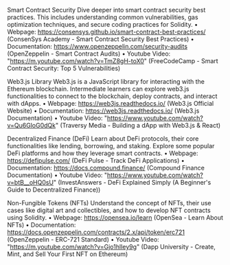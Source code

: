 Smart Contract Security
  Dive deeper into smart contract security best practices. This includes understanding common vulnerabilities, gas optimization techniques, and secure coding practices for Solidity.
      •	Webpage: https://consensys.github.io/smart-contract-best-practices/ (ConsenSys Academy - Smart Contract Security Best Practices)
      •	Documentation: https://www.openzeppelin.com/security-audits (OpenZeppelin - Smart Contract Audits)
      •	Youtube Video: "https://m.youtube.com/watch?v=TmZ8gH-toX0" (FreeCodeCamp - Smart Contract Security: Top 5 Vulnerabilities)

Web3.js Library
  Web3.js is a JavaScript library for interacting with the Ethereum blockchain. Intermediate learners can explore web3.js functionalities to connect to the blockchain, deploy contracts, and interact with dApps.
      •	Webpage: https://web3js.readthedocs.io/ (Web3.js Official Website)
      •	Documentation: https://web3js.readthedocs.io/ (Web3.js Documentation)
      •	Youtube Video: "https://www.youtube.com/watch?v=Qu6GloG0dQk" (Traversy Media - Building a dApp with Web3.js & React)

Decentralized Finance (DeFi)
  Learn about DeFi protocols, their core functionalities like lending, borrowing, and staking. Explore some popular DeFi platforms and how they leverage smart contracts.
      •	Webpage: https://defipulse.com/ (DeFi Pulse - Track DeFi Applications)
      •	Documentation: https://docs.compound.finance/ (Compound Finance Documentation)
      •	Youtube Video: "https://www.youtube.com/watch?v=btB__oHQ0sU" (InvestAnswers - DeFi Explained Simply (A Beginner's Guide to Decentralized Finance))

Non-Fungible Tokens (NFTs)
  Understand the concept of NFTs, their use cases like digital art and collectibles, and how to develop NFT contracts using Solidity.
      •  Webpage: https://opensea.io/learn (OpenSea - Learn About NFTs)
      •  Documentation: https://docs.openzeppelin.com/contracts/2.x/api/token/erc721 (OpenZeppelin - ERC-721 Standard)
      •  Youtube Video: "https://m.youtube.com/watch?v=Gjo1hlIey9g" (Dapp University - Create, Mint, and Sell Your First NFT on Ethereum)

